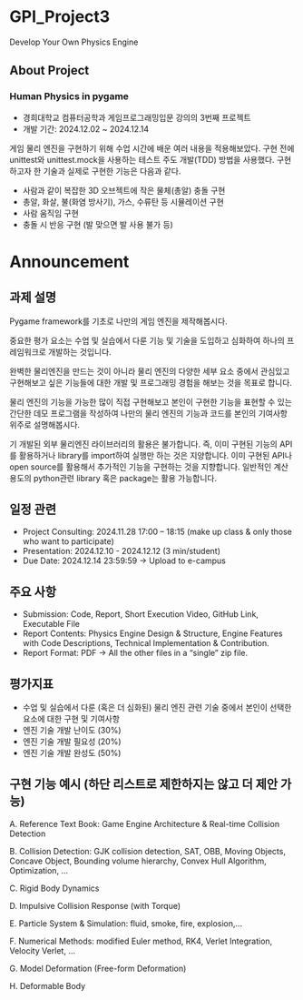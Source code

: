 # GPI_Project3
Develop Your Own Physics Engine

## About Project

### Human Physics in pygame
- 경희대학교 컴퓨터공학과 게임프로그래밍입문 강의의 3번째 프로젝트
- 개발 기간: 2024.12.02 ~ 2024.12.14

게임 물리 엔진을 구현하기 위해 수업 시간에 배운 여러 내용을 적용해보았다. 구현 전에 unittest와 unittest.mock을 사용하는 테스트 주도 개발(TDD) 방법을 사용했다. 구현하고자 한 기술과 실제로 구현한 기능은 다음과 같다.
- 사람과 같이 복잡한 3D 오브젝트에 작은 물체(총알) 충돌 구현
- 총알, 화살, 불(화염 방사기), 가스, 수류탄 등 시뮬레이션 구현
- 사람 움직임 구현
- 충돌 시 반응 구현 (발 맞으면 발 사용 불가 등)


# Announcement

## 과제 설명
Pygame framework를 기초로 나만의 게임 엔진을 제작해봅시다.

중요한 평가 요소는 수업 및 실습에서 다룬 기능 및 기술을 도입하고 심화하여 하나의 프레임워크로 개발하는 것입니다.

완벽한 물리엔진을 만드는 것이 아니라 물리 엔진의 다양한 세부 요소 중에서 관심있고 구현해보고 싶은 기능들에 대한 개발 및 프로그래밍 경험을 해보는 것을 목표로 합니다.

물리 엔진의 기능을 가능한 많이 직접 구현해보고 본인이 구현한 기능을 표현할 수 있는 간단한 데모 프로그램을 작성하여 나만의 물리 엔진의 기능과 코드를 본인의 기여사항 위주로 설명해봅시다.

기 개발된 외부 물리엔진 라이브러리의 활용은 불가합니다. 즉, 이미 구현된 기능의 API를 활용하거나 library를 import하여 실행만 하는 것은 지양합니다. 이미 구현된 API나 open source를 활용해서 추가적인 기능을 구현하는 것을 지향합니다. 일반적인 계산 용도의 python관련 library 혹은 package는 활용 가능합니다.

## 일정 관련
- Project Consulting: 2024.11.28 17:00 – 18:15
(make up class & only those who want to participate)
- Presentation: 2024.12.10 - 2024.12.12 (3 min/student)
- Due Date: 2024.12.14 23:59:59 -> Upload to e-campus

## 주요 사항
- Submission: Code, Report, Short Execution Video, GitHub Link, Executable File 
- Report Contents: Physics Engine Design & Structure, Engine Features with Code Descriptions, Technical Implementation &
Contribution.
- Report Format: PDF -> All the other files in a “single” zip file.

## 평가지표
- 수업 및 실습에서 다룬 (혹은 더 심화된) 물리 엔진 관련 기술 중에서 본인이 선택한 요소에 대한 구현 및 기여사항
- 엔진 기술 개발 난이도 (30%)
- 엔진 기술 개발 필요성 (20%)
- 엔진 기술 개발 완성도 (50%)

## 구현 기능 예시 (하단 리스트로 제한하지는 않고 더 제안 가능)
A. Reference Text Book: Game Engine Architecture & Real-time Collision Detection

B. Collision Detection: GJK collision detection, SAT, OBB, Moving Objects, Concave Object, Bounding volume hierarchy, Convex Hull Algorithm, Optimization, …

C. Rigid Body Dynamics

D. Impulsive Collision Response (with Torque)

E. Particle System & Simulation: fluid, smoke, fire, explosion,…

F. Numerical Methods: modified Euler method, RK4, Verlet Integration, Velocity Verlet, …

G. Model Deformation (Free-form Deformation)

H. Deformable Body